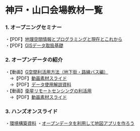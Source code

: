 # 神戸・山口会場教材一覧

### 1. オープニングセミナー  
・【PDF】[地理空間情報とプログラミングと現在とこれから](https://drive.google.com/open?id=1QbfFvp8xAJCxH1h4cxIhWPFJD0QlzDj5)  
・【PDF】[GISデータ取扱基礎](https://drive.google.com/open?id=1w3sxXsbgtKpJO-b4ix2tzUO4EOMPAH0T)

### 2. オープンデータの紹介  
・【動画】[G空間利活用方法（地下街・路線バス編）](https://www.youtube.com/watch?v=buZe7YAlblc&feature=youtu.be)  
　→【PDF】[動画素材スライド](https://drive.google.com/open?id=1iiIkeRVDLKG0-WoQLeP3jMgo7MXdZM7i)  
　→【PDF】[データ使用解説資料](https://drive.google.com/open?id=1htKi4Df2jOqkHo9y1FpzaqVg29V1Rx2f)  
・【動画】[衛星リモートセンシングの利活用](https://www.youtube.com/watch?v=vGymMo3Eu6c&feature=youtu.be)  
　→【PDF】[動画素材スライド](https://drive.google.com/open?id=18NDaayeASYurncHPkclKK44o9zQqj4O0)

### 3. ハンズオンスライド  
・[環境構築資料](https://gist.github.com/Yoosuke/65873bff61ae66bd4ad1d23180a927f3)
・[オープンデータを利用して地図アプリを作ろう](https://gitpitch.com/TheWaggle/GeoHack-HndsOn)
